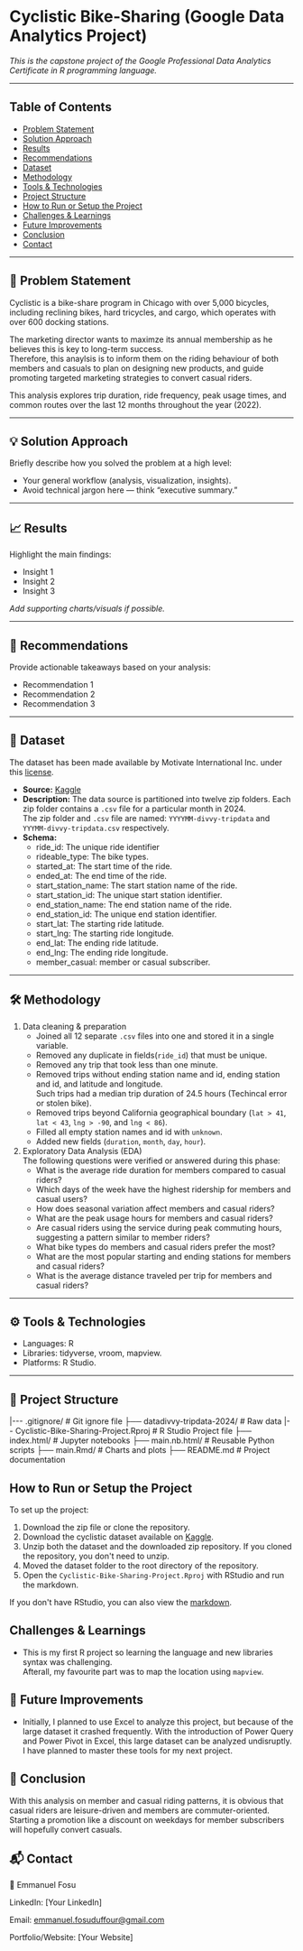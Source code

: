 # Cyclistic Bike-Sharing (Google Data Analytics Project)

_This is the capstone project of the Google Professional Data Analytics Certificate in R programming language._

---

## Table of Contents

- [Problem Statement](#-problem-statement)
- [Solution Approach](#-solution-approach)
- [Results](#-results)
- [Recommendations](#-recommendations)
- [Dataset](#-dataset)
- [Methodology](#️-methodology)
- [Tools & Technologies](#️-tools--technologies)
- [Project Structure](#-project-structure)
- [How to Run or Setup the Project](#-how-to-run-or-setup-the-project)
- [Challenges & Learnings](#-challenges--learnings)
- [Future Improvements](#-future-improvements)
- [Conclusion](#-conclusion)
- [Contact](#-contact)

---

## 📝 Problem Statement

Cyclistic is a bike-share program in Chicago with over 5,000 bicycles, including reclining bikes, hard tricycles, and cargo, which operates with over 600 docking stations.

The marketing director wants to maximze its annual membership as he believes this is key to long-term success.  
Therefore, this anaylsis is to inform them on the riding behaviour of both members and casuals to plan on designing new products, and guide promoting targeted marketing strategies to convert casual riders.  

This analysis explores trip duration, ride frequency, peak usage times, and common routes over the last 12 months throughout the year (2022).

---

## 💡 Solution Approach

Briefly describe how you solved the problem at a high level:

- Your general workflow (analysis, visualization, insights).
- Avoid technical jargon here — think “executive summary.”

---

## 📈 Results

Highlight the main findings:

- Insight 1
- Insight 2
- Insight 3

_Add supporting charts/visuals if possible._

---

## 🔑 Recommendations

Provide actionable takeaways based on your analysis:

- Recommendation 1
- Recommendation 2
- Recommendation 3

---

## 📂 Dataset

The dataset has been made available by Motivate International Inc. under this [license](https://www.divvybikes.com/data-license-agreement).

- **Source:** [Kaggle](https://www.kaggle.com/datasets/emmanfosu/cyclistic-dataset-2024)
- **Description:** The data source is partitioned into twelve zip folders. Each zip folder contains a `.csv` file for a particular month in 2024.  
  The zip folder and `.csv` file are named: `YYYYMM-divvy-tripdata` and `YYYMM-divvy-tripdata.csv` respectively.
- **Schema:**
  - ride_id: The unique ride identifier
  - rideable_type: The bike types.
  - started_at: The start time of the ride.
  - ended_at: The end time of the ride.
  - start_station_name: The start station name of the ride.
  - start_station_id: The unique start station identifier.
  - end_station_name: The end station name of the ride.
  - end_station_id: The unique end station identifier.
  - start_lat: The starting ride latitude.
  - start_lng: The starting ride longitude.
  - end_lat: The ending ride latitude.
  - end_lng: The ending ride longitude.
  - member_casual: member or casual subscriber.

---

## 🛠️ Methodology

1. Data cleaning & preparation
   - Joined all 12 separate `.csv` files into one and stored it in a single variable.
   - Removed any duplicate in fields(`ride_id`) that must be unique.
   - Removed any trip that took less than one minute.
   - Removed trips without ending station name and id, ending station and id, and latitude and longitude.  
     Such trips had a median trip duration of 24.5 hours (Techincal error or stolen bike).
   - Removed trips beyond California geographical boundary (`lat > 41`, `lat < 43`, `lng > -90`, and `lng < 86`).
   - Filled all empty station names and id with `unknown`.
   - Added new fields (`duration`, `month`, `day`, `hour`).
2. Exploratory Data Analysis (EDA)  
   The following questions were verified or answered during this phase:
   - What is the average ride duration for members compared to casual riders?
   - Which days of the week have the highest ridership for members and casual users?
   - How does seasonal variation affect members and casual riders?
   - What are the peak usage hours for members and casual riders?
   - Are casual riders using the service during peak commuting hours, suggesting a pattern similar to member riders?
   - What bike types do members and casual riders prefer the most?
   - What are the most popular starting and ending stations for members and casual riders?
   - What is the average distance traveled per trip for members and casual riders?

---

## ⚙️ Tools & Technologies

- Languages: R
- Libraries: tidyverse, vroom, mapview.
- Platforms: R Studio.

---

## 📁 Project Structure

|--- .gitignore/ # Git ignore file
├── datadivvy-tripdata-2024/ # Raw data
|-- Cyclistic-Bike-Sharing-Project.Rproj # R Studio Project file
├── index.html/ # Jupyter notebooks
├── main.nb.html/ # Reusable Python scripts
├── main.Rmd/ # Charts and plots
├── README.md # Project documentation

## How to Run or Setup the Project

To set up the project:

1.  Download the zip file or clone the repository.
2.  Download the cyclistic dataset available on [Kaggle](https://www.kaggle.com/datasets/emmanfosu/cyclistic-dataset-2024).
3.  Unzip both the dataset and the downloaded zip repository. If you cloned the repository, you don't need to unzip.
4.  Moved the dataset folder to the root directory of the repository.
5.  Open the `Cyclistic-Bike-Sharing-Project.Rproj` with RStudio and run the markdown.

If you don't have RStudio, you can also view the [markdown](https://emma-fosu.github.io/Cyclistic-Bike-Sharing-Project/).

## Challenges & Learnings

- This is my first R project so learning the language and new libraries syntax was challenging.  
  Afterall, my favourite part was to map the location using `mapview`.

## 🔮 Future Improvements

- Initially, I planned to use Excel to analyze this project, but because of the large dataset it crashed frequently.
  With the introduction of Power Query and Power Pivot in Excel, this large dataset can be analyzed undisruptly. I have planned to master these tools for my next project.

## 🏁 Conclusion

With this analysis on member and casual riding patterns, it is obvious that casual riders are leisure-driven and members are commuter-oriented.  
Starting a promotion like a discount on weekdays for member subscribers will hopefully convert casuals.

## 📬 Contact

👤 Emmanuel Fosu

LinkedIn: [Your LinkedIn]

Email: [emmanuel.fosuduffour@gmail.com](mailto:emmanuel.fosuduffour@gmail.com)

Portfolio/Website: [Your Website]
